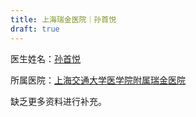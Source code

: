 ```yaml
---
title: 上海瑞金医院｜孙首悦
draft: true
---
```


医生姓名：[孙首悦](https://www.haodf.com/doctor/195434.html)

所属医院：[上海交通大学医学院附属瑞金医院](https://amap.com/place/B00155L9T9)

缺乏更多资料进行补充。
